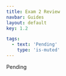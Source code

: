 ```yaml
---
title: Exam 2 Review
navbar: Guides
layout: default
key: 1.2

tags:
  - text: 'Pending'
    type: 'is-muted'
---
```


Pending
